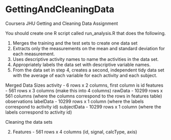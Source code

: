 # GettingAndCleaningData
Coursera JHU Getting and Cleaning Data Assignment

You should create one R script called run_analysis.R that does the following.
1. Merges the training and the test sets to create one data set
2. Extracts only the measurements on the mean and standard deviation for each measurement.
3. Uses descriptive activity names to name the activities in the data set.
4. Appropriately labels the data set with descriptive variable names.
5. From the data set in step 4, creates a second, independent tidy data set with the average of 
   each variable for each activity and each subject.


Merged Data Sizes
activity - 6 rows x 2 columns, first column is id
features - 561 rows x 3 columns (make this into 4 columns)
rawData - 10299 rows x 561 columns (where the columns correspond to the rows in features table) observations
labelData - 10299 rows x 1 column (where the labels correspond to activity id)
subjectData - 10299 rows x 1 column (where the labels correspond to activity id)

Cleaning the data sets

2. Features - 561 rows x 4 columns (id, signal, calcType, axis)
